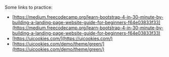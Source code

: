 Some links to practice: 

- [https://medium.freecodecamp.org/learn-bootstrap-4-in-30-minute-by-building-a-landing-page-website-guide-for-beginners-f64e03833f33](https://medium.freecodecamp.org/learn-bootstrap-4-in-30-minute-by-building-a-landing-page-website-guide-for-beginners-f64e03833f33)
- [https://uicookies.com/](https://uicookies.com/)
- [https://uicookies.com/demo/theme/green/](https://uicookies.com/demo/theme/green/)